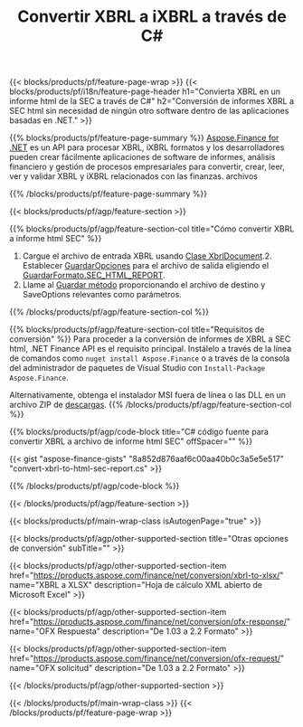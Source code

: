 ﻿---
title: Convertir XBRL a iXBRL a través de C#
description: Código de muestra para la conversión XBRL a informe html SEC C#. Utilice el código de ejemplo API para archivos por lotes XBRL para la conversión de informes html SEC dentro de las aplicaciones basadas en .NET. 
url: /es/net/conversion/xbrl-to-sec-html-report/
family: finance
platformtag: net
feature: convert
informat: XBRL
outformat: HTML
otherformats: XLSX
---
{{< blocks/products/pf/feature-page-wrap >}}
{{< blocks/products/pf/i18n/feature-page-header h1="Convierta XBRL en un informe html de la SEC a través de C#" h2="Conversión de informes XBRL a SEC html sin necesidad de ningún otro software dentro de las aplicaciones basadas en .NET." >}}

{{% blocks/products/pf/feature-page-summary %}}
[Aspose.Finance for .NET](https://products.aspose.com/finance/net/) es un API para procesar XBRL, iXBRL formatos y los desarrolladores pueden crear fácilmente aplicaciones de software de informes, análisis financiero y gestión de procesos empresariales para convertir, crear, leer, ver y validar XBRL y iXBRL relacionados con las finanzas. archivos 

{{% /blocks/products/pf/feature-page-summary %}}

{{< blocks/products/pf/agp/feature-section >}}

{{% blocks/products/pf/agp/feature-section-col title="Cómo convertir XBRL a informe html SEC" %}}
1. Cargue el archivo de entrada XBRL usando [Clase XbrlDocument](https://apireference.aspose.com/finance/net/aspose.finance.xbrl/xbrldocument).2. Establecer [GuardarOpciones](https://apireference.aspose.com/finance/net/aspose.finance.xbrl/saveoptions) para el archivo de salida eligiendo el [GuardarFormato.SEC_HTML_REPORT](https://apireference.aspose.com/finance/net/aspose.finance.xbrl/saveformat).
3. Llame al [Guardar método](https://apireference.aspose.com/finance/net/aspose.finance.xbrl.xbrldocument/save/methods/2) proporcionando el archivo de destino y SaveOptions relevantes como parámetros.

{{% /blocks/products/pf/agp/feature-section-col %}}

{{% blocks/products/pf/agp/feature-section-col title="Requisitos de conversión" %}}
Para proceder a la conversión de informes de XBRL a SEC html, .NET Finance API es el requisito principal. Instálelo a través de la línea de comandos como ```nuget install Aspose.Finance``` o a través de la consola del administrador de paquetes de Visual Studio con ```Install-Package Aspose.Finance```.

Alternativamente, obtenga el instalador MSI fuera de línea o las DLL en un archivo ZIP de [descargas](https://downloads.aspose.com/finance/net).
{{% /blocks/products/pf/agp/feature-section-col %}}

{{% blocks/products/pf/agp/code-block title="C# código fuente para convertir XBRL a archivo de informe html SEC" offSpacer="" %}}

{{< gist "aspose-finance-gists" "8a852d876aaf6c00aa40b0c3a5e5e517" "convert-xbrl-to-html-sec-report.cs" >}}

{{% /blocks/products/pf/agp/code-block %}}

{{< /blocks/products/pf/agp/feature-section >}}

{{< blocks/products/pf/main-wrap-class isAutogenPage="true" >}}

{{< blocks/products/pf/agp/other-supported-section title="Otras opciones de conversión" subTitle="" >}}

{{< blocks/products/pf/agp/other-supported-section-item href="https://products.aspose.com/finance/net/conversion/xbrl-to-xlsx/" name="XBRL a XLSX" description="Hoja de cálculo XML abierto de Microsoft Excel" >}}

{{< blocks/products/pf/agp/other-supported-section-item href="https://products.aspose.com/finance/net/conversion/ofx-response/" name="OFX Respuesta" description="De 1.03 a 2.2 Formato" >}}

{{< blocks/products/pf/agp/other-supported-section-item href="https://products.aspose.com/finance/net/conversion/ofx-request/" name="OFX solicitud" description="De 1.03 a 2.2 Formato" >}}

{{< /blocks/products/pf/agp/other-supported-section >}}

{{< /blocks/products/pf/main-wrap-class >}}
{{< /blocks/products/pf/feature-page-wrap >}}